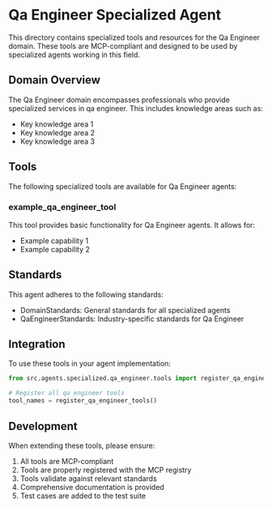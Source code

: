 # Qa Engineer Specialized Agent

This directory contains specialized tools and resources for the Qa Engineer domain. These tools are MCP-compliant and designed to be used by specialized agents working in this field.

## Domain Overview

The Qa Engineer domain encompasses professionals who provide specialized services in qa engineer. This includes knowledge areas such as:

- Key knowledge area 1
- Key knowledge area 2
- Key knowledge area 3

## Tools

The following specialized tools are available for Qa Engineer agents:

### example_qa_engineer_tool

This tool provides basic functionality for Qa Engineer agents. It allows for:

- Example capability 1
- Example capability 2

## Standards

This agent adheres to the following standards:

- DomainStandards: General standards for all specialized agents
- QaEngineerStandards: Industry-specific standards for Qa Engineer

## Integration

To use these tools in your agent implementation:

```python
from src.agents.specialized.qa_engineer.tools import register_qa_engineer_tools

# Register all qa_engineer tools
tool_names = register_qa_engineer_tools()
```

## Development

When extending these tools, please ensure:

1. All tools are MCP-compliant
2. Tools are properly registered with the MCP registry
3. Tools validate against relevant standards
4. Comprehensive documentation is provided
5. Test cases are added to the test suite
